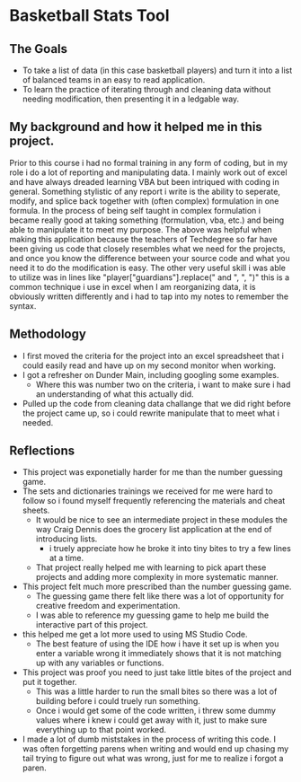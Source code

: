 # Basketball Stats Tool

## The Goals
  - To take a list of data (in this case basketball players) and turn it into a list of balanced teams in an easy to read application.
  - To learn the practice of iterating through and cleaning data without needing modification, then presenting it in a ledgable way.



## My background and how it helped me in this project.
Prior to this course i had no formal training in any form of coding, but in my role i do a lot of reporting and manipulating data. 
I mainly work out of excel and have always dreaded learning VBA but been intriqued with coding in general.
Something stylistic of any report i write is the ability to seperate, modify, and splice back together with (often complex) formulation in one formula. 
In the process of being self taught in complex formulation i became really good at taking something (formulation, vba, etc.) and being able to manipulate it to meet my purpose.
The above was helpful when making this application because the teachers of Techdegree so far have been giving us code that closely resembles what we need for the projects, and once you know the difference between your source code and what you need it to do the modification is easy. 
The other very useful skill i was able to utilize was in lines like "player["guardians"].replace(" and ", ", ")" this is a common technique i use in excel when I am reorganizing data, it is obviously written differently and i had to tap into my notes to remember the syntax.

## Methodology
  - I first moved the criteria for the project into an excel spreadsheet that i could easily read and have up on my second monitor when working.
  - I got a refresher on Dunder Main, including googling some examples.
    - Where this was number two on the criteria, i want to make sure i had an understanding of what this actually did.
  - Pulled up the code from cleaning data challange that we did right before the project came up, so i could rewrite manipulate that to meet what i needed.



## Reflections
  - This project was exponetially harder for me than the number guessing game.
  - The sets and dictionaries trainings we received for me were hard to follow so i found myself frequently referencing the materials and cheat sheets.
    - It would be nice to see an intermediate project in these modules the way Craig Dennis does the grocery list application at the end of introducing lists.
      - i truely appreciate how he broke it into tiny bites to try a few lines at a time.
    - That project really helped me with learning to pick apart these projects and adding more complexity in more systematic manner.
  - This project felt much more prescribed than the number guessing game.
    - The guessing game there felt like there was a lot of opportunity for creative freedom and experimentation.
    - I was able to reference my guessing game to help me build the interactive part of this project.
  - this helped me get a lot more used to using MS Studio Code.
    - The best feature of using the IDE how i have it set up is when you enter a variable wrong it immediately shows  that it is not matching up with any variables or functions.
  - This project was proof you need to just take little bites of the project and put it together. 
    - This was a little harder to run the small bites so there was a lot of building before i could truely run something.
    - Once i would get some of the code written, i threw some dummy values where i knew i could get away with it, just to make sure everything up to that point worked.
  - I made a lot of dumb miststakes in the process of writing this code. I was often forgetting parens when writing and would end up chasing my tail trying to figure out what was wrong, just for me to realize i forgot a paren.
